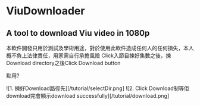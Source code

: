 # ViuDownloader
 A tool to download Viu video in 1080p
 ---------------------------------------
 本軟件開發只用於測試及學術用途，對於使用此軟件造成任何人的任何損失，本人概不負上法律責任，用家需自行承擔風險
 Click入節目揀好集數之後，揀Download directory之後Click Download button

 點用?
 
 ![1. 揀好Download路徑先][/tutorial/selectDir.png]
 ![2. Click Download制等佢download完會顯示download successfully][/tutorial/download.png]